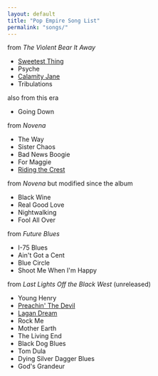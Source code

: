 ```yaml
---
layout: default
title: "Pop Empire Song List"
permalink: "songs/"
---
```


from *The Violent Bear It Away*

 + [Sweetest Thing](songs/sweetest-thing.pdf)
 + Psyche
 + [Calamity Jane](songs/calamity-jane.pdf)
 + Tribulations

also from this era

 + Going Down

from *Novena*
 
 + The Way
 + Sister Chaos
 + Bad News Boogie
 + For Maggie
 + [Riding the Crest](RIDING%20THE%20CREST.txt)

from *Novena* but modified since the album

 + Black Wine
 + Real Good Love
 + Nightwalking
 + Fool All Over

from *Future Blues*

 + I-75 Blues
 + Ain't Got a Cent
 + Blue Circle
 + Shoot Me When I'm Happy

from *Last Lights Off the Black West* (unreleased)

 + Young Henry
 + [Preachin' The Devil](songs/preachin-the-devil.pdf)
 + [Lagan Dream](LAGAN%20DREAM.txt)
 + Rock Me
 + Mother Earth
 + The Living End
 + Black Dog Blues
 + Tom Dula
 + Dying Silver Dagger Blues
 + God's Grandeur